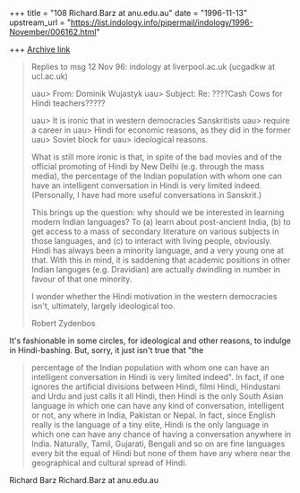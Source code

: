 +++
title = "108 Richard.Barz at anu.edu.au"
date = "1996-11-13"
upstream_url = "https://list.indology.info/pipermail/indology/1996-November/006162.html"

+++
[Archive link](https://list.indology.info/pipermail/indology/1996-November/006162.html)

>Replies to msg 12 Nov 96: indology at liverpool.ac.uk (ucgadkw at ucl.ac.uk)
>
> uau> From: Dominik Wujastyk <ucgadkw at ucl.ac.uk>
> uau> Subject: Re: ????Cash Cows for Hindi teachers?????
>
> uau> It is ironic that in western democracies Sanskritists
> uau> require a career in
> uau> Hindi for economic reasons, as they did in the former
> uau> Soviet block for
> uau> ideological reasons.
>
>What is still more ironic is that, in spite of the bad movies and of the
>official promoting of Hindi by New Delhi (e.g. through the mass media), the
>percentage of the Indian population with whom one can have an intelligent
>conversation in Hindi is very limited indeed. (Personally, I have had more
>useful conversations in Sanskrit.)
>
>This brings up the question: why should we be interested in learning modern
>Indian languages? To (a) learn about post-ancient India, (b) to get access to a
>mass of secondary literature on various subjects in those languages, and (c) to
>interact with living people, obviously. Hindi has always been a minority
>language, and a very young one at that. With this in mind, it is saddening that
>academic positions in other Indian languges (e.g. Dravidian) are actually
>dwindling in number in favour of that one minority.
>
>I wonder whether the Hindi motivation in the western democracies isn't,
>ultimately, largely ideological too.
>
>Robert Zydenbos


It's fashionable in some circles, for ideological and other reasons, to
indulge in Hindi-bashing.  But, sorry, it just isn't true that "the
>percentage of the Indian population with whom one can have an intelligent
>conversation in Hindi is very limited indeed".  In fact, if one ignores
>the artificial divisions between Hindi, filmi Hindi, Hindustani and Urdu
>and just calls it all Hindi, then Hindi is the only South Asian language
>in which one can have any kind of conversation, intelligent or not, any
>where in India, Pakistan or Nepal.  In fact, since English really is the
>language of a tiny elite, Hindi is the only language in which one can have
>any chance of having a conversation anywhere in India.  Naturally, Tamil,
>Gujarati, Bengali and so on are fine languages every bit the equal of
>Hindi but none of them have any where near the geographical and cultural
>spread of Hindi.

Richard Barz
Richard.Barz at anu.edu.au






